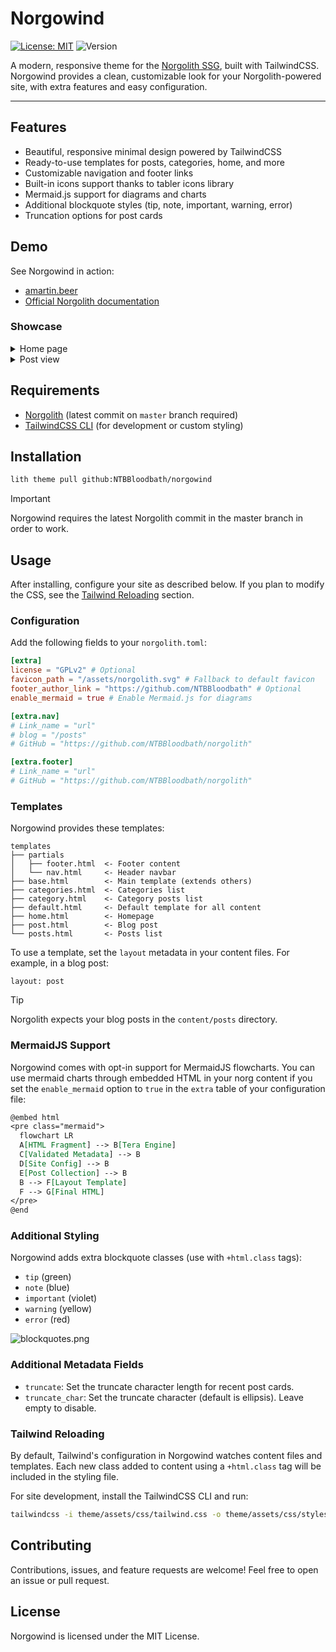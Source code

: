 # Norgowind

[![License: MIT](https://img.shields.io/badge/License-MIT-blue.svg)](./LICENSE)
![Version](https://img.shields.io/badge/version-0.4.1-blue)

A modern, responsive theme for the [Norgolith SSG](https://github.com/NTBBloodbath/norgolith), built with TailwindCSS. Norgowind provides a clean, customizable look for your Norgolith-powered site, with extra features and easy configuration.

---

## Features
- Beautiful, responsive minimal design powered by TailwindCSS
- Ready-to-use templates for posts, categories, home, and more
- Customizable navigation and footer links
- Built-in icons support thanks to tabler icons library
- Mermaid.js support for diagrams and charts
- Additional blockquote styles (tip, note, important, warning, error)
- Truncation options for post cards

## Demo
See Norgowind in action:
- [amartin.beer](https://amartin.beer)
- [Official Norgolith documentation](https://norgolith.amartin.beer)

### Showcase

<details>
  <summary>Home page</summary>

  <img width="1904" height="1212" alt="image" src="https://github.com/user-attachments/assets/c66ac751-cb0a-4cd5-bc8c-bf10b6414997" />

</details>

<details>
  <summary>Post view</summary>

  <img width="1904" height="1064" alt="image" src="https://github.com/user-attachments/assets/77a47b5c-b9d3-409e-a022-5493f049b968" />

</details>

## Requirements
- [Norgolith](https://github.com/NTBBloodbath/norgolith) (latest commit on `master` branch required)
- [TailwindCSS CLI](https://tailwindcss.com/docs/installation) (for development or custom styling)

## Installation
```bash
lith theme pull github:NTBBloodbath/norgowind
```

> [!IMPORTANT]
>
> Norgowind requires the latest Norgolith commit in the master branch in order to work.

## Usage
After installing, configure your site as described below. If you plan to modify the CSS, see the [Tailwind Reloading](#tailwind-reloading) section.

### Configuration
Add the following fields to your `norgolith.toml`:

```toml
[extra]
license = "GPLv2" # Optional
favicon_path = "/assets/norgolith.svg" # Fallback to default favicon
footer_author_link = "https://github.com/NTBBloodbath" # Optional
enable_mermaid = true # Enable Mermaid.js for diagrams

[extra.nav]
# Link_name = "url"
# blog = "/posts"
# GitHub = "https://github.com/NTBBloodbath/norgolith"

[extra.footer]
# Link_name = "url"
# GitHub = "https://github.com/NTBBloodbath/norgolith"
```

### Templates
Norgowind provides these templates:
```
templates
├── partials
│   ├── footer.html  <- Footer content
│   └── nav.html     <- Header navbar
├── base.html        <- Main template (extends others)
├── categories.html  <- Categories list
├── category.html    <- Category posts list
├── default.html     <- Default template for all content
├── home.html        <- Homepage
├── post.html        <- Blog post
└── posts.html       <- Posts list
```

To use a template, set the `layout` metadata in your content files. For example, in a blog post:
```norg
layout: post
```

> [!TIP]
>
> Norgolith expects your blog posts in the `content/posts` directory.

### MermaidJS Support
Norgowind comes with opt-in support for MermaidJS flowcharts. You can use mermaid charts through embedded HTML in your norg content if you set the `enable_mermaid` option to `true` in the `extra` table of your configuration file:
```org
@embed html
<pre class="mermaid">
  flowchart LR
  A[HTML Fragment] --> B[Tera Engine]
  C[Validated Metadata] --> B
  D[Site Config] --> B
  E[Post Collection] --> B
  B --> F[Layout Template]
  F --> G[Final HTML]
</pre>
@end
```

### Additional Styling
Norgowind adds extra blockquote classes (use with `+html.class` tags):
- `tip` (green)
- `note` (blue)
- `important` (violet)
- `warning` (yellow)
- `error` (red)

![blockquotes.png](https://github.com/user-attachments/assets/d45e2e97-5e3b-43cb-8077-a16f737259b9)

### Additional Metadata Fields
- `truncate`: Set the truncate character length for recent post cards.
- `truncate_char`: Set the truncate character (default is ellipsis). Leave empty to disable.

### Tailwind Reloading
By default, Tailwind's configuration in Norgowind watches content files and templates. Each new class added to content using a `+html.class` tag will be included in the styling file.

For site development, install the TailwindCSS CLI and run:
```sh
tailwindcss -i theme/assets/css/tailwind.css -o theme/assets/css/styles.min.css --minify --watch
```

## Contributing
Contributions, issues, and feature requests are welcome! Feel free to open an issue or pull request.

## License
Norgowind is licensed under the MIT License.
